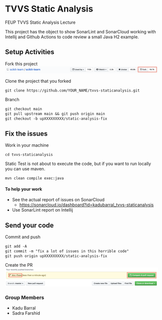 # TVVS Static Analysis
FEUP TVVS Static Analysis Lecture

This project has the object to show SonarLint and SonarCloud working with Intellij and Github Actions to code review a small Java H2 example.

## Setup Activities
Fork this project
![PR](docs/github-FORK.png)

Clone the project that you forked
```
git clone https://github.com/YOUR_NAME/tvvs-staticanalysis.git
```

Branch
```
git checkout main
git pull upstream main && git push origin main
git checkout -b upXXXXXXXXX/static-analysis-fix
```

## Fix the issues
Work in your machine
```
cd tvvs-staticanalysis
```

Static Test is not about to execute the code, but if you want to run locally you can use maven.
```
mvn clean compile exec:java
```

#### To help your work
* See the actual report of issues on SonarCloud
  * https://sonarcloud.io/dashboard?id=kadubarral_tvvs-staticanalysis
* Use SonarLint report on Intellij 

## Send your code
Commit and push
```
git add -A
git commit -m "fix a lot of issues in this horrible code"
git push origin upXXXXXXXXX/static-analysis-fix
```

Create the PR
![PR](docs/github-PR.png)

### Group Members
* Kadu Barral
* Sadra Farshid